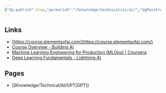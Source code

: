 ```yaml
---
{"dg-publish":true,"permalink":"/knowledge/technical/ai/ai/","dgPassFrontmatter":true}
---
```


## Links
- [https://course.elementsofai.com](https://course.elementsofai.com/)
- [Course Overview - Building AI](https://buildingai.elementsofai.com/)
- [Machine Learning Engineering for Production (MLOps) | Coursera](https://www.coursera.org/specializations/machine-learning-engineering-for-production-mlops)
- [Deep Learning Fundamentals - Lightning AI](https://lightning.ai/pages/courses/deep-learning-fundamentals/)
## Pages

- [[Knowledge/Technical/AI/GPT\|GPT]]


